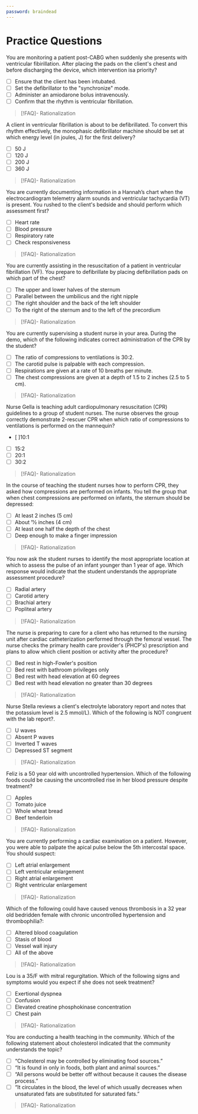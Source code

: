 ```yaml
---
password: braindead
---
```

# Practice Questions
You are monitoring a patient post-CABG when suddenly she presents with ventricular fibirillation. After placing the pads on the client's chest and before discharging the device, which intervention isa priority?
- [ ] Ensure that the client has been intubated.
- [ ] Set the defibrillator to the "synchronize" mode.
- [ ] Administer an amiodarone bolus intravenously.
- [ ] Confirm that the rhythm is ventricular fibrillation.
>[!FAQ]- Rationalization
>

A client in ventricular fibrillation is about to be defibrillated. To convert this rhythm effectively, the monophasic defibrillator machine should be set at which energy level (in joules, J) for the first delivery?
- [ ] 50 J
- [ ] 120 J
- [ ] 200 J
- [ ] 360 J
>[!FAQ]- Rationalization
>

You are currently documenting information in a Hannah’s chart when the electrocardiogram telemetry alarm sounds and ventricular tachycardia (VT) is present. You rushed to the client's bedside and should perform which assessment first?
- [ ] Heart rate
- [ ] Blood pressure
- [ ] Respiratory rate
- [ ] Check responsiveness
>[!FAQ]- Rationalization
>

You are currently assisting in the resuscitation of a patient in ventricular fibrillation (VF). You prepare to defibrillate by placing defibrillation pads on which part of the chest?
- [ ] The upper and lower halves of the sternum
- [ ] Parallel between the umbilicus and the right nipple
- [ ] The right shoulder and the back of the left shoulder
- [ ] To the right of the sternum and to the left of the precordium
>[!FAQ]- Rationalization
>

You are currently supervising a student nurse in your area. During the demo, which of the following indicates correct administration of the CPR by the student?
- [ ] The ratio of compressions to ventilations is 30:2.
- [ ] The carotid pulse is palpable with each compression.
- [ ] Respirations are given at a rate of 10 breaths per minute.
- [ ] The chest compressions are given at a depth of 1.5 to 2 inches (2.5 to 5 cm).
>[!FAQ]- Rationalization
>

Nurse Gella is teaching adult cardiopulmonary resuscitation (CPR) guidelines to a group of student nurses. The nurse observes the group correctly demonstrate 2-rescuer CPR when which ratio of compressions to ventilations is performed on the mannequin?
- [ ]10:1
- [ ] 15:2
- [ ] 20:1
- [ ] 30:2
>[!FAQ]- Rationalization
>

In the course of teaching the student nurses how to perform CPR, they asked how compressions are performed on infants. You tell the group that when chest compressions are performed on infants, the sternum should be depressed:
- [ ] At least 2 inches (5 cm)
- [ ] About 11⁄2 inches (4 cm)
- [ ] At least one half the depth of the chest
- [ ] Deep enough to make a finger impression
>[!FAQ]- Rationalization
>

You now ask the student nurses to identify the most appropriate location at which to assess the pulse of an infant younger than 1 year of age. Which response would indicate that the student understands the appropriate assessment procedure?
- [ ] Radial artery
- [ ] Carotid artery
- [ ] Brachial artery
- [ ] Popliteal artery
>[!FAQ]- Rationalization
>

The nurse is preparing to care for a client who has returned to the nursing unit after cardiac catheterization performed through the femoral vessel. The nurse checks the primary health care provider's (PHCP's) prescription and plans to allow which client position or activity after the procedure?
- [ ] Bed rest in high-Fowler's position
- [ ] Bed rest with bathroom privileges only
- [ ] Bed rest with head elevation at 60 degrees
- [ ] Bed rest with head elevation no greater than 30 degrees
>[!FAQ]- Rationalization
>

Nurse Stella reviews a client's electrolyte laboratory report and notes that the potassium level is 2.5 mmol/L). Which of the following is NOT congruent with the lab report?.
- [ ] U waves
- [ ] Absent P waves
- [ ] Inverted T waves
- [ ] Depressed ST segment
>[!FAQ]- Rationalization
>

Feliz is a 50 year old with uncontrolled hypertension. Which of the following foods could be causing the uncontrolled rise in her blood pressure despite treatment?
- [ ] Apples
- [ ] Tomato juice
- [ ] Whole wheat bread
- [ ] Beef tenderloin
>[!FAQ]- Rationalization
>

You are currently performing a cardiac examination on a patient. However, you were able to palpate the apical pulse below the 5th intercostal space. You should suspect:
- [ ] Left atrial enlargement
- [ ] Left ventricular enlargement
- [ ] Right atrial enlargement
- [ ] Right ventricular enlargement
>[!FAQ]- Rationalization
>

Which of the following could have caused venous thrombosis in a 32 year old bedridden female with chronic uncontrolled hypertension and thrombophilia?:
- [ ] Altered blood coagulation
- [ ] Stasis of blood
- [ ] Vessel wall injury
- [ ] All of the above
>[!FAQ]- Rationalization
>

Lou is a 35/F with mitral regurgitation. Which of the following signs and symptoms would you expect if she does not seek treatment?
- [ ] Exertional dyspnea
- [ ] Confusion
- [ ] Elevated creatine phosphokinase concentration
- [ ] Chest pain
>[!FAQ]- Rationalization
>

You are conducting a health teaching in the community. Which of the following statement about cholesterol indicated that the community understands the topic?
- [ ] “Cholesterol may be controlled by eliminating food sources.”
- [ ] “It is found in only in foods, both plant and animal sources.”
- [ ] “All persons would be better off without because it causes the disease process.”
- [ ] “It circulates in the blood, the level of which usually decreases when unsaturated fats are substituted for saturated fats.”
>[!FAQ]- Rationalization
>
